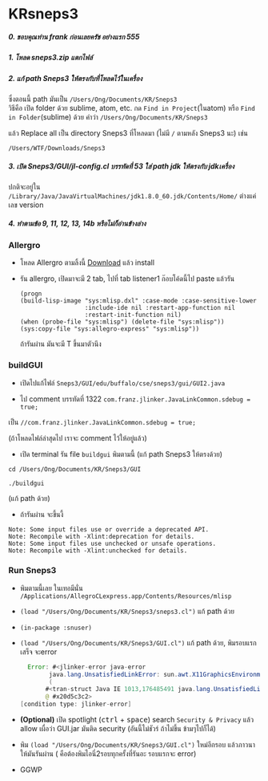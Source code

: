 # KRsneps3

##### 0.  ขอบคุณท่าน frank ก่อนเลยครัช อย่างแรก 555

##### 1.  โหลด sneps3.zip แตกไฟล์

##### 2.  แก้ path Sneps3 ให้ตรงกับที่โหลดไว้ในเครื่อง
ซึ่งตอนนี้ path มันเป็น `/Users/Ong/Documents/KR/Sneps3`  
วิธีคือ
เปิด folder ด้วย sublime, atom, etc. กด `Find in Project`(ในatom) หรือ `Find in Folder`(sublime) ด้วย คำว่า
`/Users/Ong/Documents/KR/Sneps3`

แล้ว Replace all เป็น directory Sneps3 ที่โหลดมา (ไม่มี `/` ตามหลัง Sneps3 นะ) เช่น

`/Users/WTF/Downloads/Sneps3`

##### 3.  เปิด Sneps3/GUI/jl-config.cl บรรทัดที่ 53 ใส่ path jdk ให้ตรงกับ jdkเครื่อง
ปกติจะอยู่ใน `/Library/Java/JavaVirtualMachines/jdk1.8.0_60.jdk/Contents/Home/` ต่างแค่เลข version


##### 4.  ทำตามข้อ 9, 11, 12, 13, 14b หรือไม่ก็อ่านข้างล่าง

### Allergro
* โหลด Allergro ตามลิ้งนี้  [Download](http://franz.com/ftp/pub/acl100express/macosx86/acl100express-macosx-x86.dmg) แล้ว install  
* รัน allergro, เปิดมาจะมี 2 tab, ไปที่ tab listener1 ก๊อบโค้ดนี้ไป paste แล้วรัน

    ```
    (progn
    (build-lisp-image "sys:mlisp.dxl" :case-mode :case-sensitive-lower
                      :include-ide nil :restart-app-function nil
                      :restart-init-function nil)
    (when (probe-file "sys:mlisp") (delete-file "sys:mlisp"))
    (sys:copy-file "sys:allegro-express" "sys:mlisp"))
    ```
    ถ้ารันผ่าน มันจะมี T ขึ้นมาตัวนึง

### buildGUI
  * เปิดไปแก้ไฟล์ `Sneps3/GUI/edu/buffalo/cse/sneps3/gui/GUI2.java`

  * ไป comment บรรทัดที่ 1322 `com.franz.jlinker.JavaLinkCommon.sdebug = true;`

  เป็น `//com.franz.jlinker.JavaLinkCommon.sdebug = true;`

  (ถ้าโหลดไฟล์ล่าสุดไป เราจะ comment ไว้ให้อยู่แล้ว)

  * เปิด terminal รัน file `buildgui` พิมตามนี้ (แก้ path Sneps3 ให้ตรงด้วย)
  ```
  cd /Users/Ong/Documents/KR/Sneps3/GUI
  ```

  ```
  ./buildgui
  ```
  (แก้ path ด้วย)

  * ถ้ารันผ่าน จะขึ้นงี้
  ```
  Note: Some input files use or override a deprecated API.
Note: Recompile with -Xlint:deprecation for details.
Note: Some input files use unchecked or unsafe operations.
Note: Recompile with -Xlint:unchecked for details.
  ```

### Run Sneps3
  * พิมตามนี้เลย ในเทอมีนั่น
    `
    /Applications/AllegroCLexpress.app/Contents/Resources/mlisp
    `
  * `(load "/Users/Ong/Documents/KR/Sneps3/sneps3.cl")` แก้ path ด้วย
  * `(in-package :snuser)`
  * `(load "/Users/Ong/Documents/KR/Sneps3/GUI.cl")` แก้ path ด้วย, พิมรอบแรกเสร็จ จะerror

    ``` java
      Error: #<jlinker-error java-error
            java.lang.UnsatisfiedLinkError: sun.awt.X11GraphicsEnvironment.initDisplay(Z)V
            (
           #<tran-struct Java IE 1013,176485491 java.lang.UnsatisfiedLinkError java.lang.UnsatisfiedLinkError: sun.awt.X11GraphicsEnvironment.initDisplay(Z)V>)
           @ #x20d5c3c2>
    [condition type: jlinker-error]
    ```
  * __(Optional)__ เปิด spotlight (<kbd>ctrl</kbd> + <kbd>space</kbd>) search `Security & Privacy`  แล้ว allow เผื่อว่า GUI.jar มันติด security (อันนี้ไม่ชัวร์ ถ้าไม่ขึ้น ข้ามๆไปก็ได้)
  * พิม `(load "/Users/Ong/Documents/KR/Sneps3/GUI.cl")` ใหม่อีกรอบ แล้วภาวนาให้มันรันผ่าน ( คือต้องพิมไอนี่2รอบทุกครั้งที่รันอะ รอบแรกจะ error)
  * GGWP
